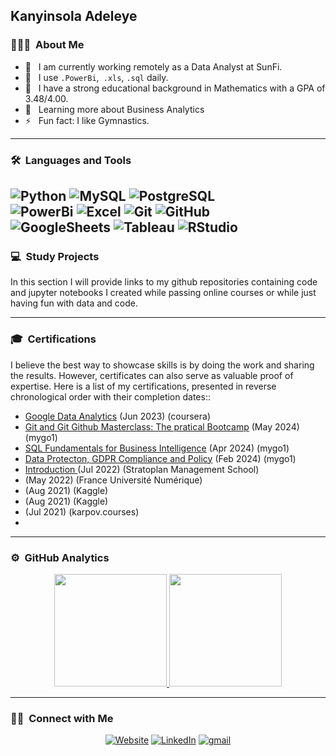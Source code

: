 ## Kanyinsola Adeleye

### 👨🏻‍💻 &nbsp;About Me

- 🤔 &nbsp; I am currently working remotely as a Data Analyst at SunFi.
- 🏦 &nbsp; I use ```.PowerBi```,``` .xls```, ```.sql``` daily.
- 💼 &nbsp; I have a strong educational background in Mathematics with a GPA of 3.48/4.00.
- 🌱 &nbsp; Learning more about Business Analytics
- ⚡️ &nbsp; Fun fact: I like Gymnastics.

---

### 🛠 &nbsp;Languages and Tools

  ![Python](https://img.shields.io/badge/-Python-333333?style=flat&logo=python) 
  ![MySQL](https://img.shields.io/badge/-MySQL-333333?style=flat&logo=mysql)
  ![PostgreSQL](https://img.shields.io/badge/-PostgreSQL-333333?style=flat&logo=PostgreSQL)  
  ![PowerBi](https://img.shields.io/badge/-PowerBi-333333?style=flat&logo=PowerBi)
  ![Excel](https://img.shields.io/badge/-Excel-333333?style=flat&logo=Excel)
  ![Git](https://img.shields.io/badge/-Git-333333?style=flat&logo=git)
  ![GitHub](https://img.shields.io/badge/-GitHub-333333?style=flat&logo=github)  
  ![GoogleSheets](https://img.shields.io/badge/-Google%20Sheets-333333?style=flat&logo=Googlesheets)
  ![Tableau](https://img.shields.io/badge/-Tableau-E97627?style=flat&logo=Tableau&logoColor=007ACC)
  ![RStudio](https://img.shields.io/badge/-RStudio-75AADB?style=flat&logo=RStudio)
---

### 💻 &nbsp;Study Projects
In this section I will provide links to my github repositories containing code and jupyter notebooks I created while passing online courses or while just having fun with data and code.

---

### 🎓 &nbsp;Certifications
I believe the best way to showcase skills is by doing the work and sharing the results. However, certificates can also serve as valuable proof of expertise. Here is a list of my certifications, presented in reverse chronological order with their completion dates::
- [Google Data Analytics](https://drive.google.com/file/d/1rGfXuVLWLkxzrPLE-NgHizMN-tpoZibA/view) (Jun 2023) (coursera)
- [Git and Git Github Masterclass: The pratical Bootcamp](https://drive.google.com/file/d/1EQ5p0F_acNAXgnKBhgGhxLl-8W6HlCid/view?usp=sharing) (May 2024) (mygo1)
- [SQL Fundamentals for Business Intelligence](https://drive.google.com/file/d/1iRxdsndxcPoww3QvQIpDvq9rl_NcmoPj/view?usp=share_link) (Apr 2024) (mygo1)
- [Data Protecton, GDPR Compliance and Policy](https://drive.google.com/file/d/15eC0plclsU2f3WFzQ7_cVvc-mA8M3h1Z/view?usp=share_link) (Feb 2024) (mygo1)
- [Introduction ](https://drive.google.com/file/d/1-12jUVj8OcLlTQ3147syWIP4nf9a2n9P/view?usp=sharing) (Jul 2022) (Stratoplan Management School)
- [](https://drive.google.com/file/d/1aUNxDbRCgnKkSzq6LPLRY91Of3L_AyR7/view?usp=sharing) (May 2022) (France Université Numérique)
- [](https://drive.google.com/file/d/1kqQFRhJtI097SJ7udZVbLRAJBddvWW4S/view?usp=sharing) (Aug 2021) (Kaggle)
- [](https://drive.google.com/file/d/1cdL1XluCHCKmG0AarthZm74kiem5y33o/view?usp=sharing) (Aug 2021) (Kaggle)
- [](https://drive.google.com/file/d/16WKsX7z5LpMo1VxpZc7CQsWNzYfUzB6f/view?usp=sharing) (Jul 2021) (karpov.courses)
- 
---

### ⚙️ &nbsp;GitHub Analytics

<p align="center">
<a href="https://github.com/kanyinsola-web">
  <img height="180em" src="https://github-readme-stats-eight-theta.vercel.app/api?username=kanyinsola-web&show_icons=true&theme=buefy&include_all_commits=true&count_private=true"/>
  <img height="180em" src="https://github-readme-stats-eight-theta.vercel.app/api/top-langs/?username=kanyinsola-web&layout=compact&langs_count=8&theme=buefy"/>
</a>
</p>

---

### 🤝🏻 &nbsp;Connect with Me 

<p align="center">
<a href="https://www.un.com/"><img alt="Website" src="https://img.shields.io/badge/website-KanyinsolaAdeleye.com-purple"></a>
<a href="https://www.linkedin.com/in/kanyinsola-adeleye-17767122b/"><img alt="LinkedIn" src="https://img.shields.io/badge/linkedin-KanyinsolaAdeleye-blue"></a>
<a href="kanyinsolaadeleye.ka@gmail.com"><img alt="gmail" src="https://img.shields.io/badge/gmail-KanyinsolaAdeleye-green"></a>
</p>
